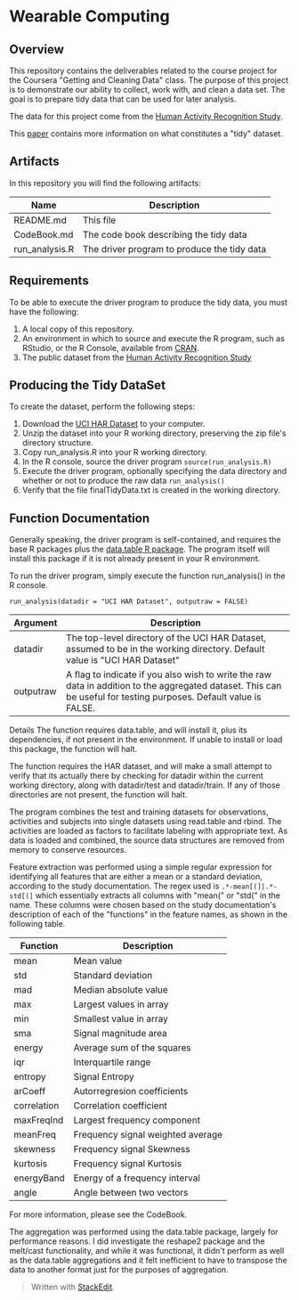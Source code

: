 Wearable Computing
==
Overview
--
This repository contains the deliverables related to the course project for the Coursera "Getting and Cleaning Data" class.  The purpose of this project is to demonstrate our ability to collect, work with, and clean a data set. The goal is to prepare tidy data that can be used for later analysis.

The data for this project come from the [Human Activity Recognition Study](https://www.elen.ucl.ac.be/Proceedings/esann/esannpdf/es2013-84.pdf).

This [paper](http://vita.had.co.nz/papers/tidy-data.pdf) contains more information on what constitutes a "tidy" dataset.

Artifacts
--
In this repository you will find the following artifacts:

| Name | Description |
| --- | --- |
| README.md | This file |
| CodeBook.md | The code book describing the tidy data |
| run_analysis.R | The driver program to produce the tidy data |

Requirements
--
To be able to execute the driver program to produce the tidy data, you must have the following:
 1. A local copy of this repository. 
 2. An environment in which to source and execute the R program, such as RStudio, or the R Console, available from [CRAN](https://cran.r-project.org/).
 2. The public dataset from the [Human Activity Recognition Study](http://archive.ics.uci.edu/ml/datasets/Human+Activity+Recognition+Using+Smartphones)

Producing the Tidy DataSet
--
To create the dataset, perform the following steps:

 1. Download the [UCI HAR Dataset](https://d396qusza40orc.cloudfront.net/getdata/projectfiles/UCI%20HAR%20Dataset.zip) to your computer.
 2. Unzip the dataset into your R working directory, preserving the zip file's directory structure.
 3. Copy run_analysis.R into your R working directory.
 4. In the R console, source the driver program `source(run_analysis.R)`
 5. Execute the driver program, optionally specifying the data directory and whether or not to produce the raw data `run_analysis()`
 6. Verify that the file finalTidyData.txt is created in the working directory.

Function Documentation
--
Generally speaking, the driver program is self-contained, and requires the base R packages plus the [data.table R package](https://cran.r-project.org/web/packages/data.table/index.html).  The program itself will install this package if it is not already present in your R environment.

To run the driver program, simply execute the function run_analysis() in the R console. 

    run_analysis(datadir = "UCI HAR Dataset", outputraw = FALSE)

| Argument | Description |
| --- | --- |
| datadir | The top-level directory of the UCI HAR Dataset, assumed to be in the working directory. Default value is "UCI HAR Dataset" | 
| outputraw | A flag to indicate if you also wish to write the raw data in addition to the aggregated dataset.  This can be useful for testing purposes. Default value is FALSE. | 

Details
The function requires data.table, and will install it, plus its dependencies, if not present in the environment.  If unable to install or load this package, the function will halt.

The function requires the HAR dataset, and will make a small attempt to verify that its actually there by checking for datadir within the current working directory, along with datadir/test and datadir/train.  If any of those directories are not present, the function will halt.

The program combines the test and training datasets for observations, activities and subjects into single datasets using read.table and rbind.  The activities are loaded as factors to facilitate labeling with appropriate text.  As data is loaded and combined, the source data structures are removed from memory to conserve resources.

Feature extraction was performed using a simple regular expression for identifying all features that are either a mean or a standard deviation, according to the study documentation.  The regex used is `.*-mean[(]|.*-std[(]` which essentially extracts all columns with "mean(" or "std(" in the name.  These columns were chosen based on the study documentation's description of each of the "functions" in the feature names, as shown in the following table.

| Function | Description |
| --- | --- |
| mean | Mean value |
| std | Standard deviation |
| mad | Median absolute value |
| max | Largest values in array |
| min | Smallest value in array |
| sma | Signal magnitude area |
| energy | Average sum of the squares |
| iqr | Interquartile range |
| entropy | Signal Entropy |
| arCoeff | Autorregresion coefficients |
| correlation | Correlation coefficient |
| maxFreqInd | Largest frequency component |
| meanFreq | Frequency signal weighted average |
| skewness | Frequency signal Skewness |
| kurtosis | Frequency signal Kurtosis |
| energyBand | Energy of a frequency interval |
| angle | Angle between two vectors |

For more information, please see the CodeBook.

The aggregation was performed using the data.table package, largely for performance reasons.  I did investigate the reshape2 package and the melt/cast functionality, and while it was functional, it didn't perform as well as the data.table aggregations and it felt inefficient to have to transpose the data to another format just for the purposes of aggregation.

> Written with [StackEdit](https://stackedit.io/).